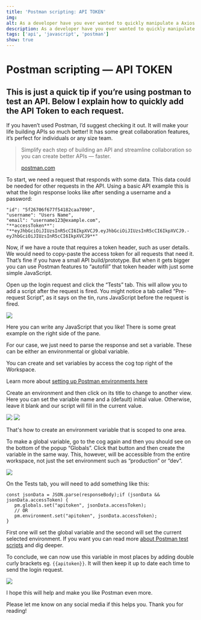 ```yaml
---
title: 'Postman scripting: API TOKEN'
img: 
alt: As a developer have you ever wanted to quickly manipulate a Axios request?
description: As a developer have you ever wanted to quickly manipulate a Axios request?
tags: ['api', 'javascript', 'postman']
show: true
---
```



# Postman scripting — API TOKEN

## This is just a quick tip if you’re using postman to test an API. Below I explain how to quickly add the API Token to each request.

If you haven’t used Postman, I’d suggest checking it out. It will make your life building APIs so much better! It has some great collaboration features, it’s perfect for individuals or any size team.

<blockquote>
Simplify each step of building an API and streamline collaboration so you can create better APIs — faster.
  
[postman.com](https://www.postman.com/)
</blockquote>

To start, we need a request that responds with some data. This data could be needed for other requests in the API. Using a basic API example this is what the login response looks like after sending a username and a password:

```
"id": "5f26706f677f54182caa7090",  
"username": "Users Name",  
"email": "username123@example.com",  
"**accessToken**": "**eyJhbGciOiJIUzsInR5cCI6IkpXVCJ9.eyJhbGciOiJIUzsInR5cCI6IkpXVCJ9.-eyJhbGciOiJIUzsInR5cCI6IkpXVCJ9**"
```

Now, if we have a route that requires a token header, such as user details. We would need to copy-paste the access token for all requests that need it. That’s fine if you have a small API build/prototype. But when it gets bigger you can use Postman features to “autofill” that token header with just some simple JavaScript.

Open up the login request and click the “Tests” tab. This will allow you to add a script after the request is fired. You might notice a tab called “Pre-request Script”, as it says on the tin, runs JavaScript before the request is fired.

![](https://miro.medium.com/max/700/1*LBaQcypoB4QXQzPvfke9dQ.png)

Here you can write any JavaScript that you like! There is some great example on the right side of the pane.

For our case, we just need to parse the response and set a variable. These can be either an environmental or global variable.

You can create and set variables by access the cog top right of the Workspace.

Learn more about [setting up Postman environments here](https://learning.postman.com/docs/sending-requests/managing-environments/)

Create an environment and then click on its title to change to another view. Here you can set the variable name and a (default) initial value. Otherwise, leave it blank and our script will fill in the current value.

![](https://miro.medium.com/max/700/1*vLtWzqy_3tlyHYnZEdA9sQ.png)
![](https://miro.medium.com/max/707/1*0gZH5tbaunI2L0DdtAFRPQ.png)

That's how to create an environment variable that is scoped to one area.

To make a global variable, go to the cog again and then you should see on the bottom of the popup “Globals”. Click that button and then create the variable in the same way. This, however, will be accessible from the entire workspace, not just the set environment such as “production” or “dev”.

![](https://miro.medium.com/max/703/1*T80Ckhx3tAd-PRtPPEOERw.png)

On the Tests tab, you will need to add something like this:
```
const jsonData = JSON.parse(responseBody);if (jsonData && jsonData.accessToken) {  
   pm.globals.set("apitoken", jsonData.accessToken);  
   // OR  
   pm.environment.set("apitoken", jsonData.accessToken);  
}
```
First one will set the global variable and the second will set the current selected environment. If you want you can read more [about Postman test scripts](https://learning.postman.com/docs/writing-scripts/test-scripts/) and dig deeper.

To conclude, we can now use this variable in most places by adding double curly brackets eg. `{{apitoken}}`. It will then keep it up to date each time to send the login request.

![](https://miro.medium.com/max/822/1*N-iymgXKFW90u-mr0kEoCg.png)

I hope this will help and make you like Postman even more.

Please let me know on any social media if this helps you. Thank you for reading!

